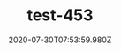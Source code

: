 ---
title: test-453
date: 2020-07-30T07:53:59.980Z
banner_subcontent: asdfsf
category: Fact sheets
focus: Support for leaders, colleagues and staff
role: HR professional
organisation_size: Medium (50-249 employees)
industry: Government & Public Agencies
content: Lorem ipsum dolor sit amet, consectetur adipiscing elit, sed do eiusmod tempor incididunt ut labore et dolore magna aliqua. Ut enim ad minim veniam, quis nostrud exercitation ullamco laboris nisi ut aliquip ex ea commodo consequat. Duis aute irure dolor in reprehenderit in voluptate velit esse cillum dolore eu fugiat nulla pariatur. Excepteur sint occaecat cupidatat non proident, sunt in culpa qui officia deserunt mollit anim id est laborum.
---